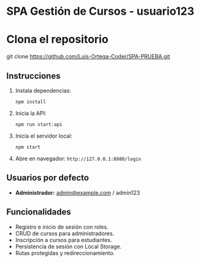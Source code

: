 # SPA Gestión de Cursos - usuario123

# Clona el repositorio

git clone https://github.com/Luis-Ortega-Coder/SPA-PRUEBA.git

## Instrucciones

1. Instala dependencias:
   ```
   npm install
   ```

2. Inicia la API:
   ```
   npm run start:api
   ```

3. Inicia el servidor local:
   ```
   npm start
   ```

4. Abre en navegador: `http://127.0.0.1:8080/login`

## Usuarios por defecto

- **Administrador:** admin@example.com / admin123

## Funcionalidades

- Registro e inicio de sesión con roles.
- CRUD de cursos para administradores.
- Inscripción a cursos para estudiantes.
- Persistencia de sesión con Local Storage.
- Rutas protegidas y redireccionamiento.
